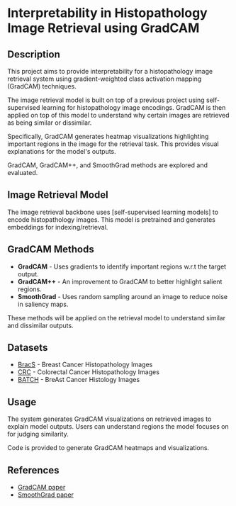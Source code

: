 # Interpretability in Histopathology Image Retrieval using GradCAM

## Description

This project aims to provide interpretability for a histopathology image retrieval system using gradient-weighted class activation mapping (GradCAM) techniques.

The image retrieval model is built on top of a previous project using self-supervised learning for histopathology image encodings. GradCAM is then applied on top of this model to understand why certain images are retrieved as being similar or dissimilar. 

Specifically, GradCAM generates heatmap visualizations highlighting important regions in the image for the retrieval task. This provides visual explanations for the model's outputs.

GradCAM, GradCAM++, and SmoothGrad methods are explored and evaluated.

## Image Retrieval Model

The image retrieval backbone uses [self-supervised learning models] to encode histopathology images. This model is pretrained and generates embeddings for indexing/retrieval.

## GradCAM Methods

- **GradCAM** - Uses gradients to identify important regions w.r.t the target output. 
- **GradCAM++** - An improvement to GradCAM to better highlight salient regions.
- **SmoothGrad** - Uses random sampling around an image to reduce noise in saliency maps.

These methods will be applied on the retrieval model to understand similar and dissimilar outputs.

## Datasets  

- [BracS](https://www.bracs.icar.cnr.it/) - Breast Cancer Histopathology Images
- [CRC](https://warwick.ac.uk/fac/cross\_fac/tia/data/extended\_crc\_grading/) - Colorectal Cancer Histopathology Images  
- [BATCH](https://iciar2018-challenge.grand-challenge.org/Dataset/) - BreAst Cancer Histology Images

## Usage

The system generates GradCAM visualizations on retrieved images to explain model outputs. Users can understand regions the model focuses on for judging similarity. 

Code is provided to generate GradCAM heatmaps and visualizations.

## References

- [GradCAM paper](https://arxiv.org/abs/1610.02391)
- [SmoothGrad paper](https://arxiv.org/abs/1706.03825)
